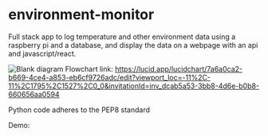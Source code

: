 # environment-monitor
Full stack app to log temperature and other environment data using a raspberry pi and a database, and display the data on a webpage with an api and javascript/react.

![Blank diagram](https://user-images.githubusercontent.com/74188272/203543413-4b3c1ada-e7ae-4767-ba83-764ca7f4d743.jpeg)
Flowchart link: https://lucid.app/lucidchart/7a6a0ca2-b669-4ce4-a853-eb6cf9726adc/edit?viewport_loc=-11%2C-11%2C1795%2C1527%2C0_0&invitationId=inv_dcab5a53-3bb8-4d6e-b0b8-660656aa0594

Python code adheres to the PEP8 standard 

Demo: 

